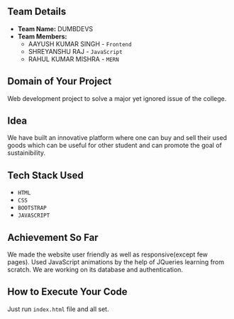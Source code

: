## Team Details
- **Team Name:** DUMBDEVS
- **Team Members:**
  - AAYUSH KUMAR SINGH - `Frontend`
  - SHREYANSHU RAJ - `JavaScript`
  - RAHUL KUMAR MISHRA - `MERN`

## Domain of Your Project
Web development project to solve a major yet ignored issue of the college.

## Idea
We have built an innovative platform where one can buy and sell their used goods which can be useful for other student and can promote the goal of sustainibility.

## Tech Stack Used
- `HTML`
- `CSS`
- `BOOTSTRAP`
- `JAVASCRIPT`

## Achievement So Far
We made the website user friendly as well as responsive(except few pages). Used JavaScript animations by the help of JQueries learning from scratch. We are working on its database and authentication.

## How to Execute Your Code
Just run `index.html` file and all set.

